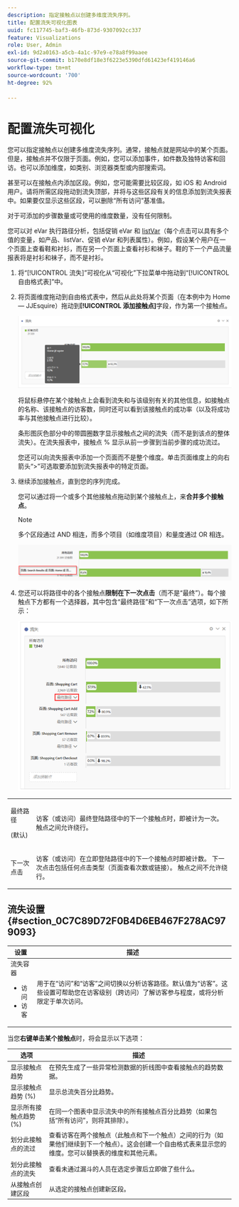 ```yaml
---
description: 指定接触点以创建多维度流失序列。
title: 配置流失可视化图表
uuid: fc117745-baf3-46fb-873d-9307092cc337
feature: Visualizations
role: User, Admin
exl-id: 9d2a0163-a5cb-4a1c-97e9-e78a8f99aaee
source-git-commit: b170e8df18e3f6223e5390dfd61423ef419146a6
workflow-type: tm+mt
source-wordcount: '700'
ht-degree: 92%

---
```


# 配置流失可视化

您可以指定接触点以创建多维度流失序列。通常，接触点就是网站中的某个页面。但是，接触点并不仅限于页面。例如，您可以添加事件，如件数及独特访客和回访。也可以添加维度，如类别、浏览器类型或内部搜索词。

甚至可以在接触点内添加区段。例如，您可能需要比较区段，如 iOS 和 Android 用户。请将所需区段拖动到流失顶部，并将与这些区段有关的信息添加到流失报表中。如果要仅显示这些区段，可以删除“所有访问”基准值。

对于可添加的步骤数量或可使用的维度数量，没有任何限制。

您可以对 eVar 执行路径分析，包括促销 eVar 和 [listVar](https://experienceleague.adobe.com/docs/analytics/implementation/vars/page-vars/page-variables.html?lang=zh-Hans)（每个点击可以具有多个值的变量，如产品、listVar、促销 eVar 和列表属性）。例如，假设某个用户在一个页面上查看鞋和衬衫，而在另一个页面上查看衬衫和袜子。鞋的下一个产品流量报表将是衬衫和袜子，而不是衬衫。

1. 将“[!UICONTROL 流失]”可视化从“可视化”下拉菜单中拖动到“[!UICONTROL 自由格式表]”中。

1. 将页面维度拖动到自由格式表中，然后从此处将某个页面（在本例中为 Home — JJEsquire）拖动到&#x200B;**[!UICONTROL 添加接触点]**&#x200B;字段，作为第一个接触点。

   ![](assets/fallout1.png)

   将鼠标悬停在某个接触点上会看到流失和与该级别有关的其他信息，如接触点的名称、该接触点的访客数，同时还可以看到该接触点的成功率（以及将成功率与其他接触点进行比较）。

   条形图灰色部分中的带圆圈数字显示接触点之间的流失（而不是到该点的整体流失）。在流失报表中，接触点 % 显示从前一步骤到当前步骤的成功流过。

   您还可以向流失报表中添加一个页面而不是整个维度。单击页面维度上的向右箭头“>”可选取要添加到流失报表中的特定页面。

1. 继续添加接触点，直到您的序列完成。

   您可以通过将一个或多个其他接触点拖动到某个接触点上，来&#x200B;**合并多个接触点**。

   >[!NOTE]
   >
   >多个区段通过 AND 相连，而多个项目（如维度项目）和量度通过 OR 相连。

   ![](assets/multiple_obj_touchpoint.png)

1. 您还可以将路径中的各个接触点&#x200B;**限制在下一次点击**（而不是“最终”）。每个接触点下方都有一个选择器，其中包含“最终路径”和“下一次点击”选项，如下所示：

   ![](assets/next-hit-eventually.png)

<table id="table_A91D99D9364B41929CC5A5BC907E8985"> 
 <tbody> 
  <tr> 
   <td colname="col1"> <p>最终路径 </p> <p>(默认) </p> </td> 
   <td colname="col2"> <p>访客（或访问）最终登陆路径中的下一个接触点时，即被计为一次。 触点之间允许绕行。 </p> </td> 
  </tr> 
  <tr> 
   <td colname="col1"> <p>下一次点击 </p> </td> 
   <td colname="col2"> <p>访客（或访问）在立即登陆路径中的下一个接触点时即被计数。 下一次点击包括任何点击类型（页面查看次数或链接）。 触点之间不允许绕行。 </p> </td> 
  </tr> 
 </tbody> 
</table>

## 流失设置 {#section_0C7C89D72F0B4D6EB467F278AC979093}

| 设置 | 描述 |
|--- |--- |
| 流失容器 <ul><li>访问</li><li>访客</li></ul> | 用于在“访问”和“访客”之间切换以分析访客路径。默认值为“访客”。这些设置可帮助您在访客级别（跨访问）了解访客参与程度，或将分析限定于单次访问。 |

当您&#x200B;**右键单击某个接触点**&#x200B;时，将会显示以下选项：

| 选项 | 描述 |
|--- |--- |
| 显示接触点趋势 | 在预先生成了一些异常检测数据的折线图中查看接触点的趋势数据。 |
| 显示接触点趋势 (%) | 显示总流失百分比趋势。 |
| 显示所有接触点趋势 (%) | 在同一个图表中显示流失中的所有接触点百分比趋势（如果包括“所有访问”，则将其排除）。 |
| 划分此接触点的流过 | 查看访客在两个接触点（此触点和下一个触点）之间的行为（如果他们继续到下一个触点）。这会创建一个自由格式表来显示您的维度。您可以替换表的维度和其他元素。 |
| 划分此接触点的流失 | 查看未通过漏斗的人员在选定步骤后立即做了些什么。 |
| 从接触点创建区段 | 从选定的接触点创建新区段。 |
